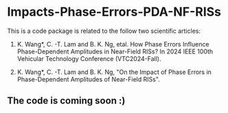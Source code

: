 # Impacts-Phase-Errors-PDA-NF-RISs

This is a code package is related to the follow two scientific articles:

1) K. Wang*, C. -T. Lam and B. K. Ng, etal. How Phase Errors Influence Phase-Dependent Amplitudes in Near-Field RISs? In 2024 IEEE 100th Vehicular Technology Conference (VTC2024-Fall).

2) K. Wang*, C. -T. Lam and B. K. Ng, "On the Impact of Phase Errors in Phase-Dependent Amplitudes of Near-Field RISs".

## The code is coming soon :)
